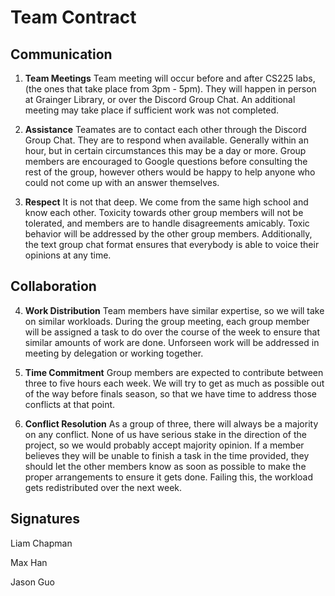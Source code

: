 # Team Contract

## Communication
1. **Team Meetings**
Team meeting will occur before and after CS225 labs, (the ones that take place from 3pm - 5pm). They will happen in person at Grainger Library, or over the Discord Group Chat. An additional meeting may take place if sufficient work was not completed.

2. **Assistance** 
Teamates are to contact each other through the Discord Group Chat. They are to respond when available. Generally within an hour, but in certain circumstances this may be a day or more. Group members are encouraged to Google questions before consulting the rest of the group, however others would be happy to help anyone who could not come up with an answer themselves.

3. **Respect** 
It is not that deep. We come from the same high school and know each other. Toxicity towards other group members will not be tolerated, and members are to handle disagreements amicably. Toxic behavior will be addressed by the other group members. Additionally, the text group chat format ensures that everybody is able to voice their opinions at any time.

## Collaboration

4. **Work Distribution** 
Team members have similar expertise, so we will take on similar workloads. During the group meeting, each group member will be assigned a task to do over the course of the week to ensure that similar amounts of work are done. Unforseen work will be addressed in meeting by delegation or working together.

5. **Time Commitment** 
Group members are expected to contribute between three to five hours each week. We will try to get as much as possible out of the way before finals season, so that we have time to address those conflicts at that point.
    
6. **Conflict Resolution** 
As a group of three, there will always be a majority on any conflict. None of us have serious stake in the direction of the project, so we would probably accept majority opinion. If a member believes they will be unable to finish a task in the time provided, they should let the other members know as soon as possible to make the proper arrangements to ensure it gets done. Failing this, the workload gets redistributed over the next week.

## Signatures
Liam Chapman

Max Han

Jason Guo
